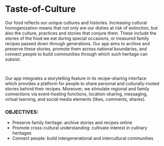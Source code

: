 # Taste-of-Culture

<p>Our food reflects our unique cultures and histories. Increasing cultural homogenization means that not only are our dishes at risk of extinction, but also the culture, practices and stories that conjure them. These include the stories of the food we eat during special occasions, or treasured family recipes passed down through generations. Our app aims to archive and preserve these stories, promote them across national boundaries, and connect people to build communities through which such heritage can subsist. </p>
<br>
<p>Our app integrates a storytelling feature in its recipe-sharing interface which provides a platform for people to share personal and culturally-rooted stories behind their recipes. Moreover, we stimulate regional and family connections via event-hosting functions, location-sharing, messaging, virtual learning, and social media elements (likes, comments, shares).</p>

<h3>OBJECTIVES:</h3>
  <ul>
    <li>Preserve family heritage: archive stories and recipes online</li>
    <li>Promote cross-cultural understanding: cultivate interest in culinary heritages </li>
    <li>Connect people: build intergenerational and intercultural communities</li>
  </ul>

